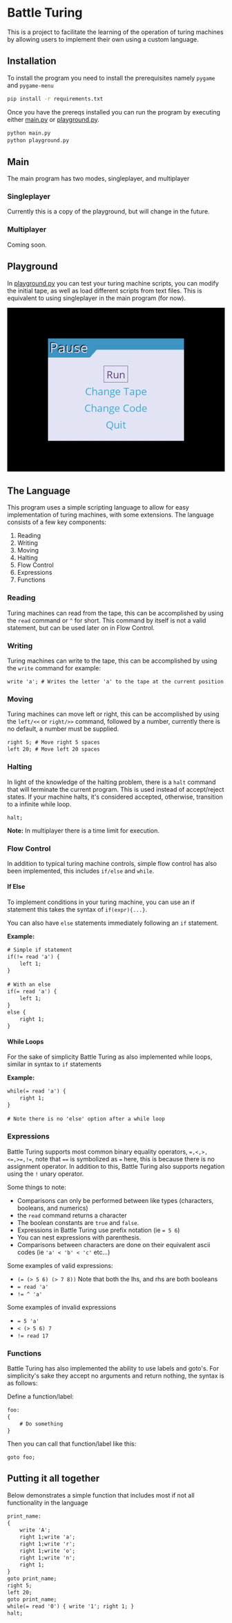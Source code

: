 # Battle Turing
This is a project to facilitate the learning of the operation of turing machines by allowing users to implement their own
using a custom language.

## Installation

To install the program you need to install the prerequisites namely `pygame` and `pygame-menu`

```bash
pip install -r requirements.txt
```

Once you have the prereqs installed you can run the program by executing either [main.py](main.py) or [playground.py](playground.py).

```bash
python main.py
python playground.py
```

## Main

The main program has two modes, singleplayer, and multiplayer

### Singleplayer

Currently this is a copy of the playground, but will change in the future.

### Multiplayer

Coming soon.

## Playground

In [playground.py](playground.py) you can test your turing machine scripts, you can modify the initial tape, 
as well as load different scripts from text files. This is equivalent to using singleplayer in the main program (for now).

![sample](./media/sample_demo.gif)

## The Language

This program uses a simple scripting language to allow for easy implementation of turing machines, with some extensions.
The language consists of a few key components:

1. Reading
2. Writing
3. Moving
4. Halting
5. Flow Control
6. Expressions
7. Functions

### Reading

Turing machines can read from the tape, this can be accomplished by using the `read` command or `^` for short.
This command by itself is not a valid statement, but can be used later on in Flow Control.

### Writing

Turing machines can write to the tape, this can be accomplished by using the `write` command for example:

```
write 'a'; # Writes the letter 'a' to the tape at the current position
```

### Moving

Turing machines can move left or right, this can be accomplished by using the `left/<<` or `right/>>` command, 
followed by a number, currently there is no default, a number must be supplied.

```
right 5; # Move right 5 spaces
left 20; # Move left 20 spaces
```

### Halting

In light of the knowledge of the halting problem, there is a `halt` command that will terminate the current program.
This is used instead of accept/reject states. If your machine halts, it's considered accepted, otherwise, 
transition to a infinite while loop.

```
halt;
```

**Note:** In multiplayer there is a time limit for execution.

### Flow Control

In addition to typical turing machine controls, simple flow control has also been implemented, 
this includes `if/else` and `while`.

#### If Else

To implement conditions in your turing machine, you can use an if statement this takes the syntax of `if(expr){...}`.

You can also have `else` statements immediately following an `if` statement.

**Example:**

```
# Simple if statement
if(!= read 'a') {
    left 1;
}

# With an else
if(= read 'a') {
    left 1;
}
else {
    right 1;
}
```

#### While Loops

For the sake of simplicity Battle Turing as also implemented while loops, similar in syntax to `if` statements

**Example:**

```
while(= read 'a') {
    right 1;
}

# Note there is no 'else' option after a while loop
```

### Expressions

Battle Turing supports most common binary equality operators, `=,<,>,<=,>=,!=`, note that `==` is symbolized as `=` here,
this is because there is no assignment operator. In addition to this, Battle Turing also supports negation using the 
`!` unary operator.

Some things to note:

- Comparisons can only be performed between like types (characters, booleans, and numerics)
- the `read` command returns a character
- The boolean constants are `true` and `false`.
- Expressions in Battle Turing use prefix notation (ie `= 5 6`)
- You can nest expressions with parenthesis.
- Comparisons between characters are done on their equivalent ascii codes (ie `'a' < 'b' < 'c'` etc...)

Some examples of valid expressions:

- `(= (> 5 6) (> 7 8))` Note that both the lhs, and rhs are both booleans
- `= read 'a'`
- `!= ^ 'a'`

Some examples of invalid expressions

- `= 5 'a'`
- `< (> 5 6) 7`
- `!= read 17`

### Functions

Battle Turing has also implemented the ability to use labels and goto's. For simplicity's sake they accept no arguments
and return nothing, the syntax is as follows:

Define a function/label:
```
foo:
{
    # Do something
}
```

Then you can call that function/label like this:

```
goto foo;
```

## Putting it all together

Below demonstrates a simple function that includes most if not all functionality in the language

```
print_name:
{
    write 'A';
    right 1;write 'a';
    right 1;write 'r';
    right 1;write 'o'; 
    right 1;write 'n';
    right 1;
}
goto print_name;
right 5;
left 20;
goto print_name;
while(= read '0') { write '1'; right 1; }
halt;
```

